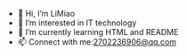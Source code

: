 - 👋 Hi, I’m LiMiao
- 👀 I’m interested in IT technology
- 🌱 I’m currently learning HTML and README
- 📫 Connect with me:2702236906@qq.com

<!---
dexfgvsbhli/dexfgvsbhli is a ✨ special ✨ repository because its `README.md` (this file) appears on your GitHub profile.
You can click the Preview link to take a look at your changes.
--->
